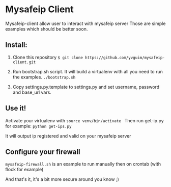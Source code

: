 # Mysafeip Client
Mysafeip-client allow user to interact with mysafeip server
Those are simple examples which should be better soon.

## Install:
1. Clone this repository
`$ git clone https://github.com/yvguim/mysafeip-client.git
`

2. Run bootstrap.sh script.
It will build a virtualenv with all you need to run the examples.
`./bootstrap.sh
`
3. Copy settings.py.template to settings.py and set username, password and base_url vars.

## Use it!
Activate your virtualenv with
`source venv/bin/activate
`
Then run get-ip.py for example:
`python get-ips.py
`

It will output ip registered and valid on your mysafeip server

## Configure your firewall

`mysafeip-firewall.sh` is an example to run manually then on crontab (with flock for example)

And that's it, it's a bit more secure around you know ;)